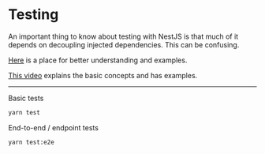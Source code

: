 # Testing

An important thing to know about testing with NestJS is that much of it depends on decoupling injected dependencies. This can be confusing.

[Here](https://github.com/jmcdo29/testing-nestjs/tree/main/apps/typeorm-sample) is a place for better understanding and examples.

[This video](https://www.youtube.com/watch?v=dXOfOgFFKuY&t=776s) explains the basic concepts and has examples.

---

Basic tests

```bash
yarn test
```

End-to-end / endpoint tests

```bash
yarn test:e2e
```
